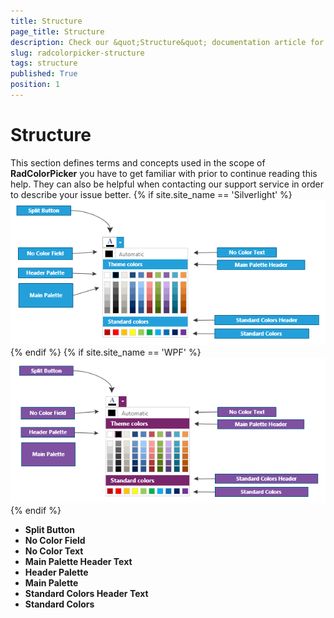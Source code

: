 ```yaml
---
title: Structure
page_title: Structure
description: Check our &quot;Structure&quot; documentation article for the RadColorPicker WPF control.
slug: radcolorpicker-structure
tags: structure
published: True
position: 1
---
```


# Structure

This section defines terms and concepts used in the scope of __RadColorPicker__ you have to get familiar with prior to continue reading this help. They can also be helpful when contacting our support service in order to describe your issue better.
{% if site.site_name == 'Silverlight' %}![Color Picker StructureSL](images/ColorPickerStructureSL.png){% endif %}
{% if site.site_name == 'WPF' %}![Color Picker StructureWPF](images/ColorPickerStructureWPF.png){% endif %}

* __Split Button__
* __No Color Field__
* __No Color Text__
* __Main Palette Header Text__
* __Header Palette__
* __Main Palette__
* __Standard Colors Header Text__
* __Standard Colors__